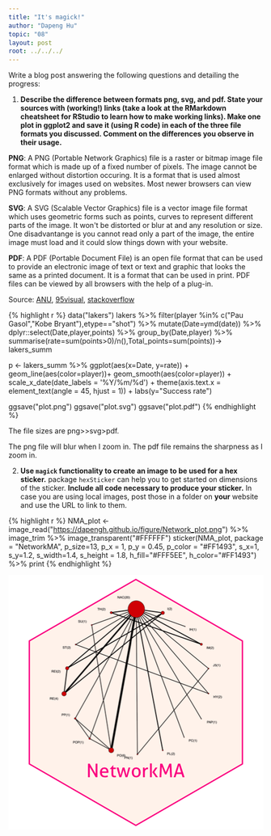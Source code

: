 ```yaml
---
title: "It's magick!"
author: "Dapeng Hu"
topic: "08"
layout: post
root: ../../../
---
```



Write a blog post answering the following questions and detailing the progress: 

1. **Describe the difference between formats png, svg, and pdf. State your sources with (working!) links (take a look at the RMarkdown cheatsheet for RStudio to learn how to make working links). Make one plot in ggplot2 and save it (using R code) in each of the three file formats you discussed. Comment on the differences you observe in their usage.**

**PNG**: A PNG (Portable Network Graphics) file is a raster or bitmap image file format which is made up of a fixed number of pixels. The image cannot be enlarged without distortion occuring. It is a format that is used almost exclusively for images used on websites. Most newer browsers can view PNG formats without any problems.

**SVG**: A SVG (Scalable Vector Graphics) file is a vector image file format which uses geometric forms such as points, curves to represent different parts of the image. It won't be distorted or blur at and any resolution or size. One disadvantange is you cannot read only a part of the image, the entire image must load and it could slow things down with your website.

**PDF**: A PDF (Portable Document File) is an open file format that can be used to provide an electronic image of text or text and graphic that looks the same as a printed document. It is a format that can be used in print. PDF files can be viewed by all browsers with the help of a plug-in.

Source: [ANU](http://asiapacific.anu.edu.au/mapsonline/faq/what-difference-between-png-file-raster-image-and-svg-file-vector-image), [95visual](https://www.95visual.com/blog/svg-pdf-jpg-png-whats-the-difference), [stackoverflow](https://stackoverflow.com/questions/26548042/png-file-or-pdf-file-which-offers-better-quality)




{% highlight r %}
data("lakers")
lakers %>% filter(player %in% c("Pau Gasol","Kobe Bryant"),etype=="shot") %>% mutate(Date=ymd(date)) %>% dplyr::select(Date,player,points) %>% group_by(Date,player) %>% summarise(rate=sum(points>0)/n(),Total_points=sum(points))-> lakers_summ

p <- lakers_summ %>% ggplot(aes(x=Date, y=rate)) + geom_line(aes(color=player))+ geom_smooth(aes(color=player)) + scale_x_date(date_labels = '%Y/%m/%d') +  theme(axis.text.x = element_text(angle = 45, hjust = 1)) + labs(y="Success rate")

ggsave("plot.png")
ggsave("plot.svg")
ggsave("plot.pdf")
{% endhighlight %}

The file sizes are png>>svg>pdf. 

The png file will blur when I zoom in. The pdf file remains the sharpness as I zoom in. 


2. **Use `magick` functionality to create an image to be used for a hex sticker.**  package `hexSticker` can help you to get started on dimensions of the sticker. **Include all code necessary to produce your sticker.** In case you are using local images, post those in a folder on **your** website and use the URL to link to them.


{% highlight r %}
NMA_plot <- image_read("https://dapengh.github.io/figure/Network_plot.png") %>% image_trim %>% image_transparent("#FFFFFF")
sticker(NMA_plot, package = "NetworkMA", p_size=13, p_x = 1, p_y = 0.45, p_color = "#FF1493",
             s_x=1, s_y=1.2, s_width=1.4, s_height = 1.8, 
             h_fill="#FFF5EE", h_color="#FF1493") %>% print
{% endhighlight %}

![center](./../figure/08/HuDapeng/unnamed-chunk-3-1.png)
